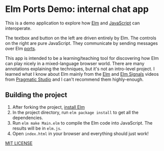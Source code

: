 # Elm Ports Demo: internal chat app

This is a demo application to explore how [Elm](http://elm-lang.org) and [JavaScript](https://developer.mozilla.org/en-US/docs/Web/JavaScript) can interoperate.

The textbox and button on the left are driven entirely by Elm. The controls on the right are pure JavaScript. They communicate by sending messages over Elm [ports](http://elm-lang.org/guide/interop#ports).

This app is intended to be a learning/teaching tool for discovering how Elm can play nicely in a mixed-language browser world. There are many annotations explaining the techniques, but it's not an intro-level project. I learned what I know about Elm mainly from the [Elm](https://pragmaticstudio.com/elm) and [Elm Signals](https://pragmaticstudio.com/elm-signals) videos from [Pragmatic Studio](http://pragmaticstudio.com) and I can't recommend them highly-enough.

## Building the project

1. After forking the project, [install Elm](http://elm-lang.org/install)
1. In the project directory, run ```elm package install``` to get all the dependencies.
1. Run ```elm make Main.elm``` to compile the Elm code into JavaScript. The results will be in ```elm.js```.
1. Open ```index.html``` in your browser and everything should just work!

[MIT LICENSE](/LICENSE)
